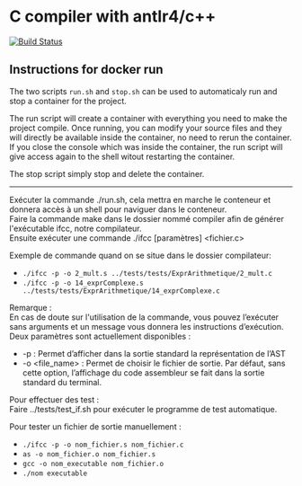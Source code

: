 # C compiler with antlr4/c++

[![Build Status](https://travis-ci.com/HexaTeam4212/PLD_Compilateur.svg?branch=master)](https://travis-ci.com/HexaTeam4212/PLD_Compilateur)

## Instructions for docker run

The two scripts `run.sh` and `stop.sh` can be used to automaticaly run and stop a container for the project.  

The run script will create a container with everything you need to make the project compile. Once running, you can modify your source files and they will directly be available inside the container, no need to rerun the container.  
If you close the console which was inside the container, the run script will give access again to the shell witout restarting the container.  

The stop script simply stop and delete the container.  

--------------  

Exécuter la commande ./run.sh, cela mettra en marche le conteneur et donnera accès à un shell pour naviguer dans le conteneur.  
Faire la commande make dans le dossier nommé compiler afin de générer l'exécutable ifcc, notre compilateur.  
Ensuite exécuter une commande ./ifcc [paramètres] <fichier.c>  

Exemple de commande quand on se situe dans le dossier compilateur:  
- `./ifcc -p -o 2_mult.s ../tests/tests/ExprArithmetique/2_mult.c`
- `./ifcc -p -o 14_exprComplexe.s ../tests/tests/ExprArithmetique/14_exprComplexe.c`

Remarque :  
En  cas de doute sur l'utilisation de la commande, vous pouvez l’exécuter sans arguments et un message vous donnera les instructions d’exécution.  
Deux paramètres sont actuellement disponibles :  
- -p : Permet d’afficher dans la sortie standard la représentation de l’AST
- -o <file_name> : Permet de choisir le fichier de sortie. Par défaut, sans cette option, l’affichage du code assembleur se fait dans la sortie standard du terminal.

Pour effectuer des test :  
Faire ../tests/test_if.sh pour exécuter le programme de test automatique.  

Pour tester un fichier de sortie manuellement :  
- `./ifcc -p -o nom_fichier.s nom_fichier.c`
- `as -o nom_fichier.o nom_fichier.s`
- `gcc -o nom_executable nom_fichier.o`
- `./nom executable`